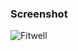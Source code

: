 ### Screenshot
![Fitwell](https://github.com/user-attachments/assets/6760d0ed-7d5c-464d-bed8-64c58ea4a504)
